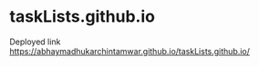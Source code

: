 # taskLists.github.io

Deployed link
https://abhaymadhukarchintamwar.github.io/taskLists.github.io/
